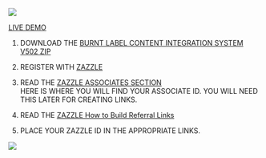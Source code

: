 ![](http://thenocklist.com/burntlabel/images/portfolio/3.jpg)

[LIVE DEMO](http://thenocklist.com/burntlabel/)

1. DOWNLOAD THE [BURNT LABEL CONTENT INTEGRATION SYSTEM V502 ZIP](https://github.com/NOCKLIST/burntlabel502)

2. REGISTER WITH [ZAZZLE](http://www.zazzle.com/)

3. READ THE [ZAZZLE ASSOCIATES SECTION](http://www.zazzle.com/my/associate/associate)  
HERE IS WHERE YOU WILL FIND YOUR ASSOCIATE ID.  YOU WILL NEED THIS LATER FOR CREATING LINKS.

4. READ THE [ZAZZLE How to Build Referral Links](http://www.zazzle.com/sell/affiliates/referrallinks)

5. PLACE YOUR ZAZZLE ID IN THE APPROPRIATE LINKS.  


![](http://thenocklist.com/burntlabel/images/portfolio/2.jpg)
